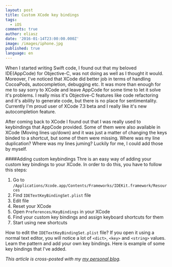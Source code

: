```yaml
---
layout: post
title: Custom XCode key bindings
tags:
  - iOS
comments: true
author: eliasz
date: '2016-01-14T23:00:00.000Z'
image: /images/iphone.jpg
published: true
language: en
---
```

When I started writing Swift code, I found out that my beloved IDE(AppCode) for Objective-C, was not doing as well as I thought it would. Moreover, I've noticed that XCode did better job in terms of handling CocoaPods, autocompletion, debugging etc. It was more than enough for me to say sorry to XCode and leave AppCode for some time to let it solve it's problems. I really miss it's Objective-C features like code refactoring and it's ability to generate code, but there is no place for sentimentality. Currently I'm proud user of XCode 7.3 beta and I really like it's new autocompletion feature.

After coming back to XCode I found out that I was really used to keybindings that AppCode provided. Some of them were also available in XCode (Moving lines up/down) and it was just a matter of changing the keys binded to a shortcut, but some of them were missing. Where was my line duplication? Where was my lines juming? Luckily for me, I could add those by myself.

####Adding custom keybindings
Thre is an easy way of adding your custom key bindings to your XCode. In order to do this, you have to follow this steps:

1. Go to `/Applications/Xcode.app/Contents/Frameworks/IDEKit.framework/Resources`
2. Find `IDETextKeyBindingSet.plist` file 
3. Edit file
4. Reset your XCode
5. Open `Preferences/KeyBindings` in your XCode
6. Find your custom key bindings and assign keyboard shortcuts for them
7. Start using new shortcuts


How to edit the `IDETextKeyBindingSet.plist` file? If you open it using a normal text editor, you will notice a lot of `<dict>`, `<key>` and `<string>` values. Learn the pattern and add your own key bindings. Here is example of some key bindings that I've added. 
<script src="https://gist.github.com/Eluss/eb7d9290ecddfa758365.js"></script>


*This article is cross-posted with my [my personal blog](http://eluss.github.io/).*
